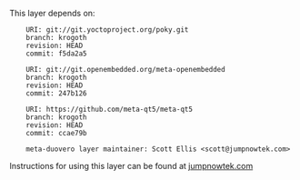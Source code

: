 This layer depends on:

        URI: git://git.yoctoproject.org/poky.git
        branch: krogoth 
        revision: HEAD
        commit: f5da2a5

        URI: git://git.openembedded.org/meta-openembedded
        branch: krogoth 
        revision: HEAD
        commit: 247b126

        URI: https://github.com/meta-qt5/meta-qt5
        branch: krogoth
        revision: HEAD
        commit: ccae79b

        meta-duovero layer maintainer: Scott Ellis <scott@jumpnowtek.com>

Instructions for using this layer can be found at [jumpnowtek.com][duovero-yocto-build]

[duovero-yocto-build]: http://www.jumpnowtek.com/yocto/Duovero-Systems-with-Yocto.html

